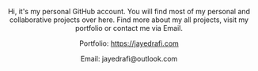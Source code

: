 <div align="center">
<p>Hi, it's my personal GitHub account. You will find most of my personal and collaborative projects over here. Find more about my all projects, visit my portfolio or contact me via Email.</p>
<div>
  <p>Portfolio: <a href="https://jayedrafi.com">https://jayedrafi.com</a></p>
  <p>Email: jayedrafi@outlook.com</p>
